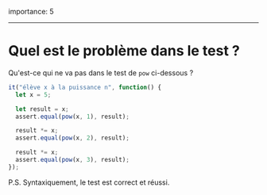 importance: 5

---

# Quel est le problème dans le test ?

Qu'est-ce qui ne va pas dans le test de `pow` ci-dessous ?

```js
it("élève x à la puissance n", function() {
  let x = 5;

  let result = x;
  assert.equal(pow(x, 1), result);

  result *= x;
  assert.equal(pow(x, 2), result);

  result *= x;
  assert.equal(pow(x, 3), result);
});
```

P.S. Syntaxiquement, le test est correct et réussi.
